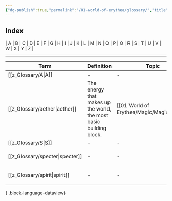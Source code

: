 ```yaml
---
{"dg-publish":true,"permalink":"/01-world-of-erythea/glossary/","title":"Glossary","contentClasses":"h-line hr-no-icon","dgShowInlineTitle":true,"noteIcon":null}
---
```


## Index
| A | B | C | D | E | F | G | H | I | J | K | L | M | N | O | P | Q | R | S | T | U | V | W | X | Y | Z |



---

| Term                               | Definition                                                         | Topic                                         | Related                                                                                         |
| ---------------------------------- | ------------------------------------------------------------------ | --------------------------------------------- | ----------------------------------------------------------------------------------------------- |
| [[z_Glossary/A\|A]]             | \-                                                                 | \-                                            | <ul></ul>                                                                                       |
| [[z_Glossary/aether\|aether]]   | The energy that makes up the world, the most basic building block. | [[01 World of Erythea/Magic/Magic\|Magic]] | <ul><li>[[z_Glossary/specter.md\\|specter]]</li><li>[[z_Glossary/spirit.md\\|spirit]]</li></ul> |
| [[z_Glossary/S\|S]]             | \-                                                                 | \-                                            | <ul></ul>                                                                                       |
| [[z_Glossary/specter\|specter]] | \-                                                                 | \-                                            | <ul><li>[[z_Glossary/aether.md\\|aether]]</li></ul>                                             |
| [[z_Glossary/spirit\|spirit]]   | \-                                                                 | \-                                            | <ul><li>[[z_Glossary/aether.md\\|aether]]</li></ul>                                             |

{ .block-language-dataview}



